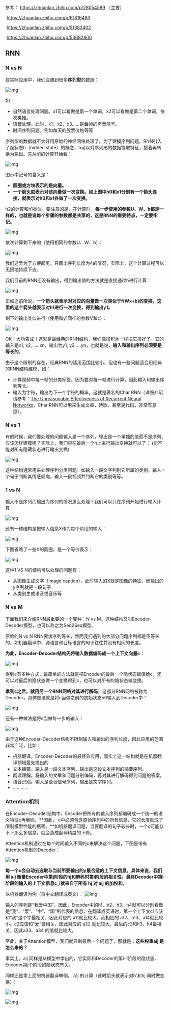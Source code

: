 参考： https://zhuanlan.zhihu.com/p/28054589 （主要）

​			 https://zhuanlan.zhihu.com/p/61816483 

​			 https://zhuanlan.zhihu.com/p/51383402 

​			 https://zhuanlan.zhihu.com/p/53682800 

## RNN

### N vs N

在实际应用中，我们会遇到很多**序列型**的数据：

 ![img](https://pic3.zhimg.com/80/v2-0f8f8a8313867459d33e902fed97bd16_720w.jpg) 

如：

- 自然语言处理问题。x1可以看做是第一个单词，x2可以看做是第二个单词，依次类推。
- 语音处理。此时，x1、x2、x3……是每帧的声音信号。
- 时间序列问题。例如每天的股票价格等等

序列型的数据就不太好用原始的神经网络处理了。为了建模序列问题，RNN引入了隐状态h（hidden state）的概念，h可以对序列形的数据提取特征，接着再转换为输出。先从h1的计算开始看： 

 ![img](https://pic1.zhimg.com/80/v2-a5f8bc30bcc2d9eba7470810cb362850_720w.jpg) 

图示中记号的含义是：

- **圆圈或方块表示的是向量。**
- **一个箭头就表示对该向量做一次变换。如上图中h0和x1分别有一个箭头连接，就表示对h0和x1各做了一次变换。**

 h2的计算和h1类似。要注意的是，在计算时，**每一步使用的参数U、W、b都是一样的，也就是说每个步骤的参数都是共享的，这是RNN的重要特点，一定要牢记。** 

 ![img](https://pic3.zhimg.com/80/v2-74d7ac80ca83165092579932920d0ffe_720w.jpg) 

依次计算剩下来的（使用相同的参数U、W、b）：

 ![img](https://pic2.zhimg.com/80/v2-bc9759f8c642208a0f8514ccd0260b31_720w.jpg) 

我们这里为了方便起见，只画出序列长度为4的情况，实际上，这个计算过程可以无限地持续下去。

我们目前的RNN还没有输出，得到输出值的方法就是直接通过h进行计算：

 ![img](https://pic1.zhimg.com/80/v2-9f3a921d0d5c1313afa58bd3ef53af48_720w.jpg) 

 正如之前所说，**一个箭头就表示对对应的向量做一次类似于f(Wx+b)的变换，这里的这个箭头就表示对h1进行一次变换，得到输出y1。** 

 剩下的输出类似进行（使用和y1同样的参数V和c）： 

 ![img](https://pic2.zhimg.com/80/v2-629abbab0d5cc871db396f17e9c58631_720w.jpg) 

OK！大功告成！这就是最经典的RNN结构，我们像搭积木一样把它搭好了。它的输入是x1, x2, .....xn，输出为y1, y2, ...yn，也就是说，**输入和输出序列必须要是等长的**。

由于这个限制的存在，经典RNN的适用范围比较小，但也有一些问题适合用经典的RNN结构建模，如：

- 计算视频中每一帧的分类标签。因为要对每一帧进行计算，因此输入和输出序列等长。
- 输入为字符，输出为下一个字符的概率。这就是著名的Char RNN（详细介绍请参考：[The Unreasonable Effectiveness of Recurrent Neural Networks](https://link.zhihu.com/?target=http%3A//karpathy.github.io/2015/05/21/rnn-effectiveness/)，Char RNN可以用来生成文章，诗歌，甚至是代码，非常有意思）。

### N vs 1

有的时候，我们要处理的问题输入是一个序列，输出是一个单独的值而不是序列，应该怎样建模呢？实际上，我们只在最后一个h上进行输出变换就可以了： (能不能对所有隐藏状态进行输出变换)

 ![img](https://pic1.zhimg.com/80/v2-6caa75392fe47801e605d5e8f2d3a100_720w.jpg) 

这种结构通常用来处理序列分类问题。如输入一段文字判别它所属的类别，输入一个句子判断其情感倾向，输入一段视频并判断它的类别等等。 

### 1 vs N

输入不是序列而输出为序列的情况怎么处理？我们可以只在序列开始进行输入计算：

 ![img](https://pic3.zhimg.com/80/v2-87ebd6a82e32e81657682ffa0ba084ee_720w.jpg) 

还有一种结构是把输入信息X作为每个阶段的输入： 

 ![img](https://pic3.zhimg.com/80/v2-fe054c488bb3a9fbcdfad299b2294266_720w.jpg) 

下图省略了一些X的圆圈，是一个等价表示：

 ![img](https://pic1.zhimg.com/80/v2-16e626b6e99fb1d23c8a54536f7d28dc_720w.jpg) 

这种1 VS N的结构可以处理的问题有：

- 从图像生成文字（image caption），此时输入的X就是图像的特征，而输出的y序列就是一段句子
- 从类别生成语音或音乐等

### N vs M

下面我们来介绍RNN最重要的一个变种：N vs M。这种结构又叫Encoder-Decoder模型，也可以称之为Seq2Seq模型。

原始的N vs N RNN要求序列等长，然而我们遇到的大部分问题序列都是不等长的，如机器翻译中，源语言和目标语言的句子往往并没有相同的长度。

**为此，Encoder-Decoder结构先将输入数据编码成一个上下文向量c：**

 ![img](https://pic2.zhimg.com/80/v2-03aaa7754bb9992858a05bb9668631a9_720w.jpg) 

得到c有多种方式，最简单的方法就是把Encoder的最后一个隐状态赋值给c，还可以对最后的隐状态做一个变换得到c，也可以对所有的隐状态做变换。

**拿到c之后，就用另一个RNN网络对其进行解码**，这部分RNN网络被称为Decoder。具体做法就是将c当做之前的初始状态h0输入到Decoder中：

 ![img](https://pic4.zhimg.com/80/v2-77e8a977fc3d43bec8b05633dc52ff9f_720w.jpg) 

 还有一种做法是将c当做每一步的输入： 

 ![img](https://pic4.zhimg.com/80/v2-e0fbb46d897400a384873fc100c442db_720w.jpg) 

由于这种Encoder-Decoder结构不限制输入和输出的序列长度，因此应用的范围非常广泛，比如：

- 机器翻译。Encoder-Decoder的最经典应用，事实上这一结构就是在机器翻译领域最先提出的
- 文本摘要。输入是一段文本序列，输出是这段文本序列的摘要序列。
- 阅读理解。将输入的文章和问题分别编码，再对其进行解码得到问题的答案。
- 语音识别。输入是语音信号序列，输出是文字序列。
- …………

### Attention机制

在Encoder-Decoder结构中，Encoder把所有的输入序列都编码成一个统一的语义特征c再解码，**因此， c中必须包含原始序列中的所有信息，它的长度就成了限制模型性能的瓶颈。**如机器翻译问题，当要翻译的句子较长时，一个c可能存不下那么多信息，就会造成翻译精度的下降。

Attention机制通过在每个时间输入不同的c来解决这个问题，下图是带有Attention机制的Decoder：

 ![img](https://pic2.zhimg.com/80/v2-8da16d429d33b0f2705e47af98e66579_720w.jpg) 

**每一个c会自动去选取与当前所要输出的y最合适的上下文信息。具体来说，我们用 aij 衡量Encoder中第j阶段的hj和解码时第i阶段的相关性，最终Decoder中第i阶段的输入的上下文信息c_i就来自于所有 hj 对 aij 的加权和。** 



以机器翻译为例（将中文翻译成英文）：  ![img](https://pic1.zhimg.com/80/v2-d266bf48a1d77e7e4db607978574c9fc_720w.jpg) 

输入的序列是“我爱中国”，因此，Encoder中的h1、h2、h3、h4就可以分别看做是“我”、“爱”、“中”、“国”所代表的信息。在翻译成英语时，第一个上下文c1应该和“我”这个字最相关，因此对应的 a11就比较大，而相应的 a12、a13、a14就比较小。c2应该和“爱”最相关，因此对应的 a22 就比较大。最后的c3和h3、h4最相关，因此a33、a34 的值就比较大。

至此，关于Attention模型，我们就只剩最后一个问题了，那就是：**这些权重aij 是怎么来的？**

事实上，aij 同样是从模型中学出的，它实际和Decoder的第i-1阶段的隐状态、Encoder第j个阶段的隐状态有关。

同样还是拿上面的机器翻译举例， a1j 的计算（此时箭头就表示对h'和hj 同时做变换）：

 ![img](https://pic4.zhimg.com/80/v2-5561fa61321f31113043fb9711ee3263_720w.jpg) 

 ![img](https://pic2.zhimg.com/80/v2-95865531610290e82bd8cefa02f36a69_720w.jpg) 